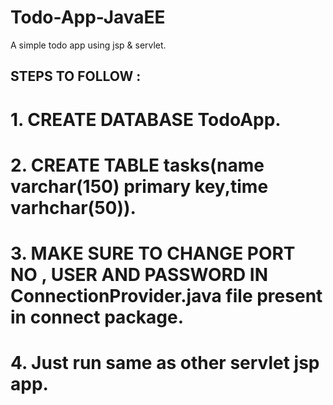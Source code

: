 # Todo-App-JavaEE
A simple todo app using jsp &amp; servlet.

## STEPS TO FOLLOW : 
# 1. CREATE  DATABASE TodoApp.
# 2. CREATE TABLE tasks(name varchar(150) primary key,time varhchar(50)).
# 3. MAKE SURE TO CHANGE PORT NO , USER AND PASSWORD IN ConnectionProvider.java file present in connect package.
# 4. Just run same as other servlet jsp app.

